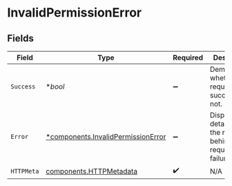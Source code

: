 # InvalidPermissionError


## Fields

| Field                                                                                   | Type                                                                                    | Required                                                                                | Description                                                                             |
| --------------------------------------------------------------------------------------- | --------------------------------------------------------------------------------------- | --------------------------------------------------------------------------------------- | --------------------------------------------------------------------------------------- |
| `Success`                                                                               | **bool*                                                                                 | :heavy_minus_sign:                                                                      | Demonstrates whether the request is successful or not.                                  |
| `Error`                                                                                 | [*components.InvalidPermissionError](../../models/components/invalidpermissionerror.md) | :heavy_minus_sign:                                                                      | Displays details about the reasons behind the request's failure.                        |
| `HTTPMeta`                                                                              | [components.HTTPMetadata](../../models/components/httpmetadata.md)                      | :heavy_check_mark:                                                                      | N/A                                                                                     |